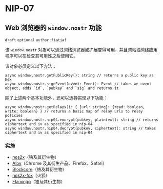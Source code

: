 NIP-07
======

Web 浏览器的 `window.nostr` 功能
------------------------------------------

 `draft` `optional` `author:fiatjaf`

该 `window.nostr` 对象可以通过网络浏览器或扩展变得可用，并且网站或网络应用程序可以在检查其可用性之后使用它。

该对象必须定义以下方法：

```
async window.nostr.getPublicKey(): string // returns a public key as hex
async window.nostr.signEvent(event: Event): Event // takes an event object, adds `id`, `pubkey` and `sig` and returns it
```

除了上述两个基本功能外，还可以选择实现以下功能：
```
async window.nostr.getRelays(): { [url: string]: {read: boolean, write: boolean} } // returns a basic map of relay urls to relay policies
async window.nostr.nip04.encrypt(pubkey, plaintext): string // returns ciphertext and iv as specified in nip-04
async window.nostr.nip04.decrypt(pubkey, ciphertext): string // takes ciphertext and iv as specified in nip-04
```

### 实施

- [nos2x](https://github.com/fiatjaf/nos2x)（铬及其衍生物）
- [Alby](https://getalby.com)（Chrome 及其衍生产品、Firefox、Safari）
- [Blockcore](https://www.blockcore.net/wallet)（铬及其衍生物）
- [nos2x-fox](https://diegogurpegui.com/nos2x-fox/)（火狐）
- [Flamingo](https://www.getflamingo.org/)（铬及其衍生物）
